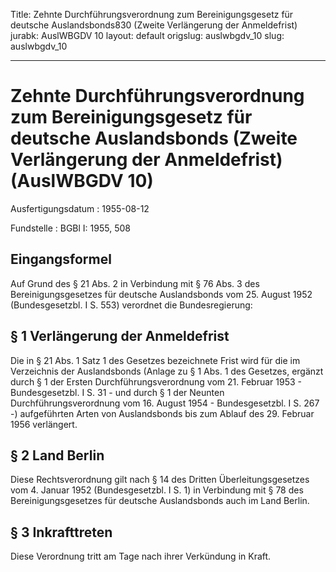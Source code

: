 Title: Zehnte Durchführungsverordnung zum Bereinigungsgesetz für deutsche Auslandsbonds830
  (Zweite Verlängerung der Anmeldefrist)
jurabk: AuslWBGDV 10
layout: default
origslug: auslwbgdv_10
slug: auslwbgdv_10

---

# Zehnte Durchführungsverordnung zum Bereinigungsgesetz für deutsche Auslandsbonds (Zweite Verlängerung der Anmeldefrist) (AuslWBGDV 10)

Ausfertigungsdatum
:   1955-08-12

Fundstelle
:   BGBl I: 1955, 508



## Eingangsformel

Auf Grund des § 21 Abs. 2 in Verbindung mit § 76 Abs. 3 des
Bereinigungsgesetzes für deutsche Auslandsbonds vom 25. August 1952
(Bundesgesetzbl. I S. 553) verordnet die Bundesregierung:


## § 1 Verlängerung der Anmeldefrist

Die in § 21 Abs. 1 Satz 1 des Gesetzes bezeichnete Frist wird für die
im Verzeichnis der Auslandsbonds (Anlage zu § 1 Abs. 1 des Gesetzes,
ergänzt durch § 1 der Ersten Durchführungsverordnung vom 21. Februar
1953 - Bundesgesetzbl. I S. 31 - und durch § 1 der Neunten
Durchführungsverordnung vom 16. August 1954 - Bundesgesetzbl. I S. 267
-)              aufgeführten Arten von Auslandsbonds bis zum Ablauf
des 29. Februar 1956 verlängert.


## § 2 Land Berlin

Diese Rechtsverordnung gilt nach § 14 des Dritten Überleitungsgesetzes
vom 4. Januar 1952 (Bundesgesetzbl. I S. 1) in Verbindung mit § 78 des
Bereinigungsgesetzes für deutsche Auslandsbonds auch im Land Berlin.


## § 3 Inkrafttreten

Diese Verordnung tritt am Tage nach ihrer Verkündung in Kraft.

